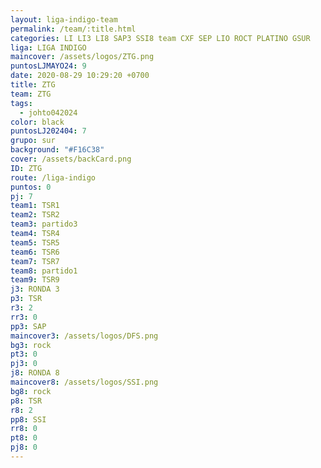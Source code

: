 ```yaml
---
layout: liga-indigo-team
permalink: /team/:title.html
categories: LI LI3 LI8 SAP3 SSI8 team CXF SEP LIO ROCT PLATINO GSUR
liga: LIGA INDIGO
maincover: /assets/logos/ZTG.png
puntosLJMAYO24: 9
date: 2020-08-29 10:29:20 +0700
title: ZTG
team: ZTG
tags:
  - johto042024
color: black
puntosLJ202404: 7
grupo: sur
background: "#F16C38"
cover: /assets/backCard.png
ID: ZTG
route: /liga-indigo
puntos: 0
pj: 7
team1: TSR1
team2: TSR2
team3: partido3
team4: TSR4
team5: TSR5
team6: TSR6
team7: TSR7
team8: partido1
team9: TSR9
j3: RONDA 3
p3: TSR
r3: 2
rr3: 0
pp3: SAP
maincover3: /assets/logos/DFS.png
bg3: rock
pt3: 0
pj3: 0
j8: RONDA 8
maincover8: /assets/logos/SSI.png
bg8: rock
p8: TSR
r8: 2
pp8: SSI
rr8: 0
pt8: 0
pj8: 0
---
```



